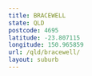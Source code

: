 ```yaml
---
title: BRACEWELL
state: QLD
postcode: 4695
latitude: -23.807115
longitude: 150.965859
url: /qld/bracewell/
layout: suburb
---
```


